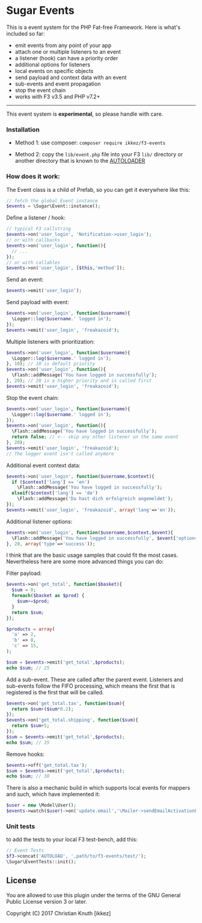 # Sugar Events 

This is a event system for the PHP Fat-free Framework. Here is what's included so far:

* emit events from any point of your app
* attach one or multiple listeners to an event
* a listener (hook) can have a priority order
* additional options for listeners
* local events on specific objects
* send payload and context data with an event
* sub-events and event propagation
* stop the event chain
* works with F3 v3.5 and PHP v7.2+

---

This event system is **experimental**, so please handle with care.


### Installation


- Method 1: use composer: `composer require ikkez/f3-events`

- Method 2: copy the `lib/event.php` file into your F3 `lib/` directory or another directory that is known to the [AUTOLOADER](https://fatfreeframework.com/quick-reference#AUTOLOAD)


### How does it work:

The Event class is a child of Prefab, so you can get it everywhere like this:

```php
// fetch the global Event instance
$events = \Sugar\Event::instance();
```

Define a listener / hook:

```php
// typical F3 callstring
$events->on('user_login', 'Notification->user_login');
// or with callbacks
$events->on('user_login', function(){
  // ...
});
// or with callables
$events->on('user_login', [$this,'method']); 
```

Send an event:

```php
$events->emit('user_login');
```

Send payload with event:

```php
$events->on('user_login', function($username){
  \Logger::log($username.' logged in');
});
$events->emit('user_login', 'freakazoid');
```

Multiple listeners with prioritization:

```php
$events->on('user_login', function($username){
  \Logger::log($username.' logged in');
}, 10); // 10 is default priority
$events->on('user_login', function(){
  \Flash::addMessage('You have logged in successfully');
}, 20); // 20 is a higher priority and is called first
$events->emit('user_login', 'freakazoid');
```

Stop the event chain:

```php
$events->on('user_login', function($username){
  \Logger::log($username.' logged in');
});
$events->on('user_login', function(){
  \Flash::addMessage('You have logged in successfully');
  return false; // <-- skip any other listener on the same event
}, 20);
$events->emit('user_login', 'freakazoid');
// The logger event isn't called anymore
```

Additional event context data:

```php
$events->on('user_login', function($username,$context){
  if ($context['lang'] == 'en')
    \Flash::addMessage('You have logged in successfully');
  elseif($context['lang'] == 'de')
    \Flash::addMessage('Du hast dich erfolgreich angemeldet');
});
$events->emit('user_login', 'freakazoid', array('lang'=>'en'));
```

Additional listener options:

```php
$events->on('user_login', function($username,$context,$event){
  \Flash::addMessage('You have logged in successfully', $event['options']['type']);
}, 20, array('type'=>'success'));
```

I think that are the basic usage samples that could fit the most cases. Nevertheless here are some more advanced things you can do:


Filter payload:
```php
$events->on('get_total', function($basket){
  $sum = 0;
  foreach($basket as $prod) {
    $sum+=$prod;
  }
  return $sum;
});

$products = array(
  'a' => 2,
  'b' => 8,
  'c' => 15,
);

$sum = $events->emit('get_total',$products);
echo $sum; // 25
```

Add a sub-event. These are called after the parent event. Listeners and sub-events follow the FIFO processing, which means the first that is registered is the first that will be called.

```php
$events->on('get_total.tax', function($sum){
  return $sum+($sum*0.2);
});
$events->on('get_total.shipping', function($sum){
  return $sum+5;
});
$sum = $events->emit('get_total',$products);
echo $sum; // 35
```

Remove hooks:

```php
$events->off('get_total.tax');
$sum = $events->emit('get_total',$products);
echo $sum; // 30
```

There is also a mechanic build in which supports local events for mappers and such, which have implemented it:

```php
$user = new \Model\User();
$events->watch($user)->on('update.email','\Mailer->sendEmailActivationLink');
```


### Unit tests

to add the tests to your local F3 test-bench, add this:

```php
// Event Tests
$f3->concat('AUTOLOAD', ',path/to/f3-events/test/');
\Sugar\EventTests::init();
```


## License

You are allowed to use this plugin under the terms of the GNU General Public License version 3 or later.

Copyright (C) 2017 Christian Knuth [ikkez]
